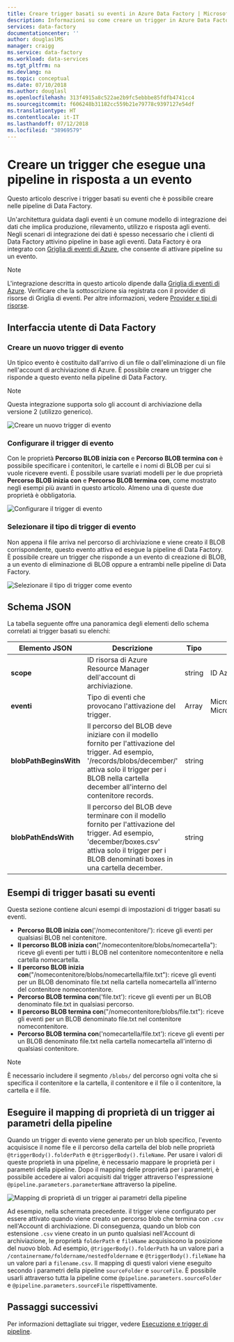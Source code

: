 ```yaml
---
title: Creare trigger basati su eventi in Azure Data Factory | Microsoft Docs
description: Informazioni su come creare un trigger in Azure Data Factory per l'esecuzione di una pipeline in risposta a un evento.
services: data-factory
documentationcenter: ''
author: douglaslMS
manager: craigg
ms.service: data-factory
ms.workload: data-services
ms.tgt_pltfrm: na
ms.devlang: na
ms.topic: conceptual
ms.date: 07/10/2018
ms.author: douglasl
ms.openlocfilehash: 313f4915a8c522ae2b9fc5ebbbe85fdfb4741cc4
ms.sourcegitcommit: f606248b31182cc559b21e79778c9397127e54df
ms.translationtype: HT
ms.contentlocale: it-IT
ms.lasthandoff: 07/12/2018
ms.locfileid: "38969579"
---
```

# <a name="create-a-trigger-that-runs-a-pipeline-in-response-to-an-event"></a>Creare un trigger che esegue una pipeline in risposta a un evento

Questo articolo descrive i trigger basati su eventi che è possibile creare nelle pipeline di Data Factory.

Un'architettura guidata dagli eventi è un comune modello di integrazione dei dati che implica produzione, rilevamento, utilizzo e risposta agli eventi. Negli scenari di integrazione dei dati è spesso necessario che i clienti di Data Factory attivino pipeline in base agli eventi. Data Factory è ora integrato con [Griglia di eventi di Azure](https://azure.microsoft.com/services/event-grid/), che consente di attivare pipeline su un evento.

> [!NOTE]
> L'integrazione descritta in questo articolo dipende dalla [Griglia di eventi di Azure](https://azure.microsoft.com/services/event-grid/). Verificare che la sottoscrizione sia registrata con il provider di risorse di Griglia di eventi. Per altre informazioni, vedere [Provider e tipi di risorse](../azure-resource-manager/resource-manager-supported-services.md#portal).

## <a name="data-factory-ui"></a>Interfaccia utente di Data Factory

### <a name="create-a-new-event-trigger"></a>Creare un nuovo trigger di evento

Un tipico evento è costituito dall'arrivo di un file o dall'eliminazione di un file nell'account di archiviazione di Azure. È possibile creare un trigger che risponde a questo evento nella pipeline di Data Factory.

> [!NOTE]
> Questa integrazione supporta solo gli account di archiviazione della versione 2 (utilizzo generico).

![Creare un nuovo trigger di evento](media/how-to-create-event-trigger/event-based-trigger-image1.png)

### <a name="configure-the-event-trigger"></a>Configurare il trigger di evento

Con le proprietà **Percorso BLOB inizia con** e **Percorso BLOB termina con** è possibile specificare i contenitori, le cartelle e i nomi di BLOB per cui si vuole ricevere eventi. È possibile usare svariati modelli per le due proprietà **Percorso BLOB inizia con** e **Percorso BLOB termina con**, come mostrato negli esempi più avanti in questo articolo. Almeno una di queste due proprietà è obbligatoria.

![Configurare il trigger di evento](media/how-to-create-event-trigger/event-based-trigger-image2.png)

### <a name="select-the-event-trigger-type"></a>Selezionare il tipo di trigger di evento

Non appena il file arriva nel percorso di archiviazione e viene creato il BLOB corrispondente, questo evento attiva ed esegue la pipeline di Data Factory. È possibile creare un trigger che risponde a un evento di creazione di BLOB, a un evento di eliminazione di BLOB oppure a entrambi nelle pipeline di Data Factory.

![Selezionare il tipo di trigger come evento](media/how-to-create-event-trigger/event-based-trigger-image3.png)

## <a name="json-schema"></a>Schema JSON

La tabella seguente offre una panoramica degli elementi dello schema correlati ai trigger basati su elenchi:

| **Elemento JSON** | **Descrizione** | **Tipo** | **Valori consentiti** | **Obbligatorio** |
| ---------------- | --------------- | -------- | ------------------ | ------------ |
| **scope** | ID risorsa di Azure Resource Manager dell'account di archiviazione. | string | ID Azure Resource Manager | Sì |
| **eventi** | Tipo di eventi che provocano l'attivazione del trigger. | Array    | Microsoft.Storage.BlobCreated, Microsoft.Storage.BlobDeleted | Sì, qualsiasi combinazione. |
| **blobPathBeginsWith** | Il percorso del BLOB deve iniziare con il modello fornito per l'attivazione del trigger. Ad esempio, '/records/blobs/december/' attiva solo il trigger per i BLOB nella cartella december all'interno del contenitore records. | string   | | È necessario specificare almeno una di queste proprietà: blobPathBeginsWith, blobPathEndsWith. |
| **blobPathEndsWith** | Il percorso del BLOB deve terminare con il modello fornito per l'attivazione del trigger. Ad esempio, 'december/boxes.csv' attiva solo il trigger per i BLOB denominati boxes in una cartella december. | string   | | È necessario specificare almeno una di queste proprietà: blobPathBeginsWith, blobPathEndsWith. |

## <a name="examples-of-event-based-triggers"></a>Esempi di trigger basati su eventi

Questa sezione contiene alcuni esempi di impostazioni di trigger basati su eventi.

-   **Percorso BLOB inizia con**('/nomecontenitore/'): riceve gli eventi per qualsiasi BLOB nel contenitore.
-   **Il percorso BLOB inizia con**("/nomecontenitore/blobs/nomecartella"): riceve gli eventi per tutti i BLOB nel contenitore nomecontenitore e nella cartella nomecartella.
-   **Il percorso BLOB inizia con**("/nomecontenitore/blobs/nomecartella/file.txt"): riceve gli eventi per un BLOB denominato file.txt nella cartella nomecartella all'interno del contenitore nomecontenitore.
-   **Percorso BLOB termina con**('file.txt'): riceve gli eventi per un BLOB denominato file.txt in qualsiasi percorso.
-   **Il percorso BLOB termina con**("/nomecontenitore/blobs/file.txt"): riceve gli eventi per un BLOB denominato file.txt nel contenitore nomecontenitore.
-   **Percorso BLOB termina con**('nomecartella/file.txt'): riceve gli eventi per un BLOB denominato file.txt nella cartella nomecartella all'interno di qualsiasi contenitore.

> [!NOTE]
> È necessario includere il segmento `/blobs/` del percorso ogni volta che si specifica il contenitore e la cartella, il contenitore e il file o il contenitore, la cartella e il file.

## <a name="map-trigger-properties-to-pipeline-parameters"></a>Eseguire il mapping di proprietà di un trigger ai parametri della pipeline

Quando un trigger di evento viene generato per un blob specifico, l'evento acquisisce il nome file e il percorso della cartella del blob nelle proprietà `@triggerBody().folderPath` e `@triggerBody().fileName`. Per usare i valori di queste proprietà in una pipeline, è necessario mappare le proprietà per i parametri della pipeline. Dopo il mapping delle proprietà per i parametri, è possibile accedere ai valori acquisiti dal trigger attraverso l'espressione `@pipeline.parameters.parameterName` attraverso la pipeline.

![Mapping di proprietà di un trigger ai parametri della pipeline](media/how-to-create-event-trigger/event-based-trigger-image4.png)

Ad esempio, nella schermata precedente. il trigger viene configurato per essere attivato quando viene creato un percorso blob che termina con `.csv` nell'Account di archiviazione. Di conseguenza, quando un blob con estensione `.csv` viene creato in un punto qualsiasi nell'Account di archiviazione, le proprietà `folderPath` e `fileName` acquisiscono la posizione del nuovo blob. Ad esempio, `@triggerBody().folderPath` ha un valore pari a `/containername/foldername/nestedfoldername` e `@triggerBody().fileName` ha un valore pari a `filename.csv`. Il mapping di questi valori viene eseguito secondo i parametri della pipeline `sourceFolder` e `sourceFile`. È possibile usarli attraverso tutta la pipeline come `@pipeline.parameters.sourceFolder` e `@pipeline.parameters.sourceFile` rispettivamente.

## <a name="next-steps"></a>Passaggi successivi
Per informazioni dettagliate sui trigger, vedere [Esecuzione e trigger di pipeline](concepts-pipeline-execution-triggers.md#triggers).
